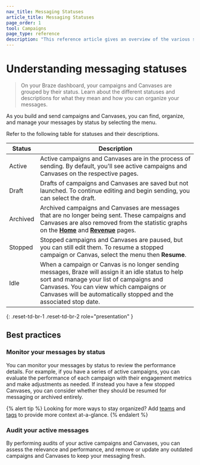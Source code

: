 ```yaml
---
nav_title: Messaging Statuses
article_title: Messaging Statuses
page_order: 1
tool: Campaigns
page_type: reference
description: "This reference article gives an overview of the various statuses a campaign and Canvas can have and what they mean."
---
```


# Understanding messaging statuses

> On your Braze dashboard, your campaigns and Canvases are grouped by their status. Learn about the different statuses and descriptions for what they mean and how you can organize your messages.

As you build and send campaigns and Canvases, you can find, organize, and manage your messages by status by selecting the <i class="fas fa-ellipsis-vertical"></i> menu.

Refer to the following table for statuses and their descriptions.

| Status | Description |
| --- | --- |
| Active | Active campaigns and Canvases are in the process of sending. By default, you'll see active campaigns and Canvases on the respective pages. |
| Draft | Drafts of campaigns and Canvases are saved but not launched. To continue editing and begin sending, you can select the draft. |
| Archived | Archived campaigns and Canvases are messages that are no longer being sent. These campaigns and Canvases are also removed from the statistic graphs on the [**Home**]({{site.baseurl}}/user_guide/analytics/dashboard/home_dashboard) and [**Revenue**]({{site.baseurl}}/user_guide/analytics/reporting/revenue_report) pages.|
| Stopped | Stopped campaigns and Canvases are paused, but you can still edit them. To resume a stopped campaign or Canvas, select the <i class="fas fa-ellipsis-vertical"></i> menu then **Resume**. |
| Idle | When a campaign or Canvas is no longer sending messages, Braze will assign it an idle status to help sort and manage your list of campaigns and Canvases. You can view which campaigns or Canvases will be automatically stopped and the associated stop date. |
{: .reset-td-br-1 .reset-td-br-2 role="presentation" }

## Best practices

### Monitor your messages by status

You can monitor your messages by status to review the performance details. For example, if you have a series of active campaigns, you can evaluate the performance of each campaign with their engagement metrics and make adjustments as needed. If instead you have a few stopped Canvases, you can consider whether they should be resumed for messaging or archived entirely.

{% alert tip %}
Looking for more ways to stay organized? Add [teams]({{site.baseurl}}/user_guide/administrative/app_settings/manage_your_braze_users/teams) and [tags]({{site.baseurl}}/user_guide/administrative/app_settings/tags) to provide more context at-a-glance.
{% endalert %}

### Audit your active messages

By performing audits of your active campaigns and Canvases, you can assess the relevance and performance, and remove or update any outdated campaigns and Canvases to keep your messaging fresh.
